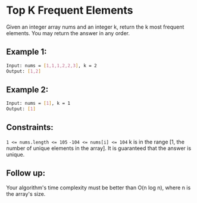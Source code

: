 # Top K Frequent Elements

Given an integer array nums and an integer k, return the k most frequent elements. You may return the answer in any order.

## Example 1:

```bash
Input: nums = [1,1,1,2,2,3], k = 2
Output: [1,2]
```

## Example 2:

```bash
Input: nums = [1], k = 1
Output: [1]
```

## Constraints:

`1 <= nums.length <= 105`
`-104 <= nums[i] <= 104`
k is in the range [1, the number of unique elements in the array].
It is guaranteed that the answer is unique.

## Follow up: 

Your algorithm's time complexity must be better than O(n log n), where n is the array's size.
